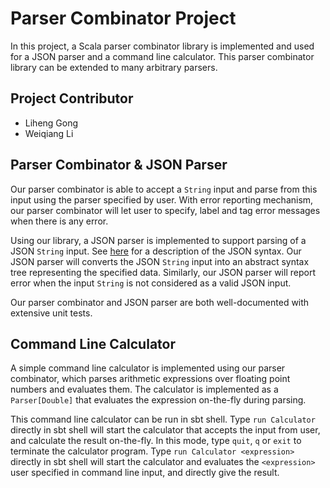 # Parser Combinator Project

In this project, a Scala parser combinator library is implemented and used
for a JSON parser and a command line calculator. This parser combinator library
can be extended to many arbitrary parsers.

## Project Contributor

- Liheng Gong
- Weiqiang Li

## Parser Combinator & JSON Parser

Our parser combinator is able to accept a `String` input and parse
from this input using the parser specified by user. With error 
reporting mechanism, our parser combinator will let user to specify, label and
tag error messages when there is any error.

Using our library, a JSON parser is implemented to support parsing
of a JSON `String` input. See [here](https://www.json.org/) for a description of the
JSON syntax. Our JSON parser will converts the JSON `String` input into an abstract
syntax tree representing the specified data. Similarly, our JSON parser
will report error when the input `String` is not considered as a valid
JSON input.

Our parser combinator and JSON parser are both well-documented with extensive
unit tests.

## Command Line Calculator

A simple command line calculator is implemented using our parser combinator,
  which parses arithmetic
  expressions over floating point numbers and evaluates them. The
  calculator is implemented as a `Parser[Double]` that
  evaluates the expression on-the-fly during parsing.

This command line calculator can be run in sbt shell. Type `run Calculator` directly
in sbt shell will start the calculator that accepts the input from user, and calculate
the result on-the-fly. In this mode, type `quit`, `q` or `exit` to terminate
the calculator program.
Type `run Calculator <expression>` directly in sbt shell
will start the calculator and evaluates the `<expression>` user specified
in command line input, and directly give the result.
